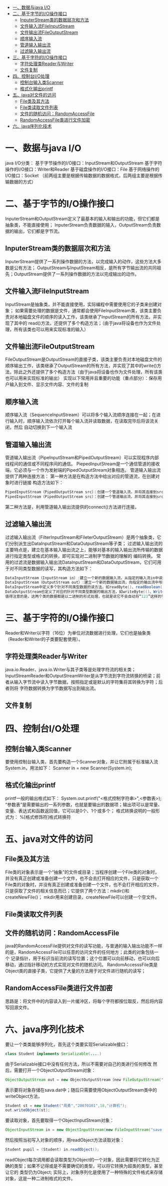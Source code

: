 <!-- GFM-TOC -->
* [一、数据与java&nbsp;I/O](#一数据与java&nbsp;i/o)
* [二、基于字节的I/O操作接口](#二基于字节的i/o操作接口)
    * [InputerStream类的数据层次和方法](#inputerstream类的数据层次和方法)
    * [文件输入流FileInputStream](#文件输入流fileinputstream)
    * [文件输出流FileOutputStream](#文件输出流fileoutputstream)
    * [顺序输入流](#顺序输入流)
    * [管道输入输出流](#管道输入输出流)
    * [过滤输入输出流](#过滤输入输出流)
* [三、基于字符的I/O操作接口](#三基于字符的i/o操作接口)
    * [字符处理类Reader与Writer](#字符处理类reader与writer)
    * [文件复制](#文件复制)
* [四、控制台I/O处理](#四控制台w/o处理)
    * [控制台输入类Scanner](#控制台输入类scanner)
    * [格式化输出printf](#格式化输出printf)
* [五、java对文件的访问](#五java对文件的访问)
    * [File类及其方法](#file类及其方法)
    * [File类读取文件列表](#file类读取文件列表)
    * [文件的随机访问：RandomAccessFile](#文件的随机访问：randomaccessfile)
    * [RandomAccessFile类进行文件加密](#randomaccessfile类进行文件加密)
* [六、java序列化技术](#六java序列化技术)
<!-- GFM-TOC -->

# 一、数据与java&nbsp;I/O
java I/O分类：
基于字节操作的I/O接口：InputStream和OutputStream
基于字符操作的I/O接口：Writer和Reader
基于磁盘操作的I/O接口：File
基于网络操作的I/O接口：Socket
（前两组主要是根据传输数据的数据格式，后两组主要是根据传输数据的方式）
# 二、基于字节的I/O操作接口
InputerStream和OutputStream定义了最基本的输入和输出的功能，但它们都是抽象类，不能直接使用；
InputerStream负责数据的输入，OutputStream负责数据的输出，它们都是字节流。
## InputerStream类的数据层次和方法
InputerStream提供了一系列操作数据的方法，以完成输入的动作，这些方法大多数是公有方法；
OutputStream与InputStream相反，是所有字节输出流的共同祖先；OutputStream提供了一系列操作数据的方法以完成输出的动作。

## 文件输入流FileInputStream
InputStream是抽象类，并不能直接使用，实际编程中需要使用它的子类来创建对象；
如果需要处理的数据是文件，通常都会使用FileInputStream类，该类主要负责对本地磁盘文件的顺序的读入工作，该类继承了InputStream的所有方法，并实现了其中的
read()方法，还提供了多个构造方法；（由于java将设备也作为文件处理，所有该类也可以用来实现标准的输入）
## 文件输出流FileOutputStream
FileOutputStream是OutputStream的直接子类，该类主要负责对本地磁盘文件的顺序输出工作，该类继承了OutputStream的所有方法，并实现了其中的write()方法，除此之外还提供了多个构造方法（由于java将设备也作为文件处理，所有该类也可以用来实现标准的输出）
实现以下常用并且重要的功能（重点部分）：保存用户输入到文件、显示文件内容、文件的复制

## 顺序输入流
顺序输入流（SequenceInputStream）可以将多个输入流顺序连接在一起；在进行输入时，顺序输入流依次打开每个输入流并读取数据，在读取完毕后将该流关闭，然后
自动切换到下一个输入流

## 管道输入输出流
管道输入输出流（PipeInputStream和PipedOutputStream）可以实现程序内部线程间的通信或不同程序间的通信。
PiepedInputStream是一个通信管道的接收端，它必须与一个作为发射端的PipedOutputStream对象相连。
管道输入输出流提供了两种连接方法：
第一种方法是在构造方法中给出对应的管道流，在创建对象时进行链接
构造方法如下：
```java
PipedInputStream（PipedOutputStream src）：创建一个管道输入流，并将其连接到src指定的管道输出流。
PipedInputStream（PipedOutputStream src）：创建一个管道输出流，并将其连接到src指定的管道输入流。
```
第二种方法是，利用管道输入输出流提供的connect()方法进行连接。

## 过滤输入输出流
过滤输入输出流（FilterInputStream和FileterOutputStream）是两个抽象类，它们分别派生出DataInputStream和DataOutputStream等子类；
过滤输入输出流的主要特点是，建立在基本输入输出流之上，能够对基本的输入输出流所传输的数据进行指定类型或格式的转换，即可实现对二进制字节数据的理解的
编码转换。
常用的过滤流是数据输入输出流DataInputStream和DataOutputStream，它们可用于对不同类型数据的读写，其构造方法如下：
```java
DataInputStream（InputStream in）:建立一个新的数据输入流，从指定的输入流in中读数据；
DataInputStream（OutputStream out）:建立一个新的数据输出流，向指定的输出流中写数据；
DataInputStream中定义多个针对不同类型数据的读方法，如readByte()、readBoolean()、readChar()、readInt()、readFloat()、readDouble()等。
DataOutputStream也定义了对应的针对不同类型数据的输出方法，如writeByte(()、WriteChar()、writerInt()、writerFloat()和writerDouble等。
值得注意的是，这两个类的数据都是以二进制的形式处理，也就是说它不会自动将“123”这样的字符串转换为数值123.
```

# 三、基于字符的I/O操作接口
Reader和Writer以字符（16位）为单位对流数据进行处理，它们也是抽象类（Reader和Writer的子类要配套使用）。
## 字符处理类Reader与Writer
java.io.Reader、java.io.Writer与其子类等是处理字符流的相关类；
InputStreamReader和OutputStreamWriter是从字节流到字符流转换的桥梁；前者从输入字节流中读入字节数据，按照指定或是默认的字符集将其转换为字符；后者则将
字符数据转换为字节数据写出到输出流。
## 文件复制

# 四、控制台I/O处理
## 控制台输入类Scanner
要使用控制台输入类，首先要构造一个Scanner对象，并让它附属于标准输入流System.in，用法如下：
Scanner in = new Scanner(System.in);

## 格式化输出printf
printf一般的输出格式如下：
System.out.printf("<格式控制字符串>",<参数表>);
“参数表”是需要输出的一系列参数，也就是要输出的数据项；输出项可以是常量、变量、表达式和函数返回值，它可以是0个、1个或多个；
格式转换说明的一般形式为： %[格式修饰符]格式转换符


# 五、java对文件的访问
## File类及其方法
File类的对象表示是一个“抽象”的文件或目录；当程序创建一个File类的对象时，并没有真正创建或准备创建一个文件，也不会去打开相应的文件，只是获取一个
File类的对象时，并没有真正创建或准备创建一个文件，也不会打开相应的文件，只是获取了文件的相关信息而已；它提供了两个方法：mkdir()和createNewFile()；
mkdir用来创建目录，createNewFile可以创建一个空文件。
## File类读取文件列表
## 文件的随机访问：RandomAccessFile
java的RandomAccessFile提供对文件的读写功能，与普通的输入输出功能不一样的是，RandomAccessFile可以任意的访问文件的任何地方；此类的对象包括一个
记录指针，用于标识当前流的读写位置；这个位置可以向前移动，也可以向后移动，通过指针移动的方式实现对文件的随机访问。
RandomAccesssFile类是Object类的直接子类，它提供了大量的方法用于对文件进行随机的读写；
## RandomAccessFile类进行文件加密
思路是：将文件中的内容读入到一片缓冲区，将每个字符都按位取反，然后将内容写回源文件。

# 六、java序列化技术
要让一个类类能够序列化，首先这个类要实现Serializable接口：
```java
class Student implements Serializable(....)
```
由于Serializable接口中没有任何方法，所以不需要对自己的类进行任何修改
然后，需要打开一个ObjectOutputStream对象：
```java
ObjectOutputStream out = new ObjectOutputStream（new FileOutputStream("save.dat")）;
```
表示要将对象存储在sava.dat中；随后只需要使用ObjectOutputStream类中的writeObject方法，
```java
Student st = new Student("周勇","20070101",18,"计算机");
out.writeObject(st);
```
要读取对象，首先要取得一个ObjectInputStream对象：
```java
ObjectInputStream in = new ObjectInputStream(new FileInputStream("save.dat"));
```
然后按照当初写入对象的顺序，用readObject方法读取对象：
```java
Student pupil = (Student) in.readObject();
```
readObject每次调用都会读取类型为Object的一个对象，因此需要将它转化为正确的类型；如果不记得或是不需要确切的类型，可以将它转换为超类的类型，甚至让它的
类型仍为Object;
实际上，对象序列化是使用了一种特殊的文件格式来存储对象，这是一种二进制格式的文件。
